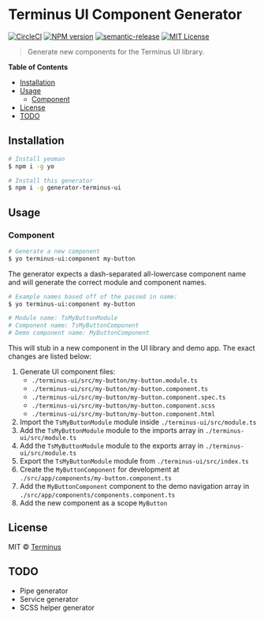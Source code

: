 # Terminus UI Component Generator

[![CircleCI][circle-badge]][circle-link] [![NPM version][npm-image]][npm-url] [![semantic-release][semantic-release-badge]][semantic-release] [![MIT License][license-image]][license-url]

> Generate new components for the Terminus UI library.


<!-- START doctoc generated TOC please keep comment here to allow auto update -->
<!-- DON'T EDIT THIS SECTION, INSTEAD RE-RUN doctoc TO UPDATE -->
**Table of Contents**

- [Installation](#installation)
- [Usage](#usage)
  - [Component](#component)
- [License](#license)
- [TODO](#todo)

<!-- END doctoc generated TOC please keep comment here to allow auto update -->


## Installation

```bash
# Install yeoman
$ npm i -g yo

# Install this generator
$ npm i -g generator-terminus-ui
```

## Usage


### Component

```bash
# Generate a new component
$ yo terminus-ui:component my-button
```

The generator expects a dash-separated all-lowercase component name and will generate the correct
module and component names.

```bash
# Example names based off of the passed in name:
$ yo terminus-ui:component my-button

# Module name: TsMyButtonModule
# Component name: TsMyButtonComponent
# Demo component name: MyButtonComponent
```

This will stub in a new component in the UI library and demo app. The exact changes are listed
below:

1. Generate UI component files:
    - `./terminus-ui/src/my-button/my-button.module.ts`
    - `./terminus-ui/src/my-button/my-button.component.ts`
    - `./terminus-ui/src/my-button/my-button.component.spec.ts`
    - `./terminus-ui/src/my-button/my-button.component.scss`
    - `./terminus-ui/src/my-button/my-button.component.html`
1. Import the `TsMyButtonModule` module inside `./terminus-ui/src/module.ts`
1. Add the `TsMyButtonModule` module to the imports array in `./terminus-ui/src/module.ts`
1. Add the `TsMyButtonModule` module to the exports array in `./terminus-ui/src/module.ts`
1. Export the `TsMyButtonModule` module from `./terminus-ui/src/index.ts`
1. Create the `MyButtonComponent` for development at `./src/app/components/my-button.component.ts`
1. Add the `MyButtonComponent` component to the demo navigation array in `./src/app/components/components.component.ts`
1. Add the new component as a scope `MyButton`


## License

MIT © [Terminus][license-url]


## TODO

- Pipe generator
- Service generator
- SCSS helper generator


<!-- LINKS -->

[npm-image]: https://badge.fury.io/js/generator-terminus-ui.svg
[npm-url]: https://npmjs.org/package/generator-terminus-ui
[semantic-release-badge]: https://img.shields.io/badge/%20%20%F0%9F%93%A6%F0%9F%9A%80-semantic--release-e10079.svg
[semantic-release]: https://github.com/semantic-release/semantic-release
[terminus-ui]: https://github.com/GetTerminus/terminus-ui
[yeoman]: http://yeoman.io
[license-image]: http://img.shields.io/badge/license-MIT-blue.svg
[license-url]: LICENSE
[circle-badge]: https://circleci.com/gh/GetTerminus/generator-terminus-ui/tree/master.svg?style=shield
[circle-link]: https://circleci.com/gh/GetTerminus/generator-terminus-ui/tree/master

